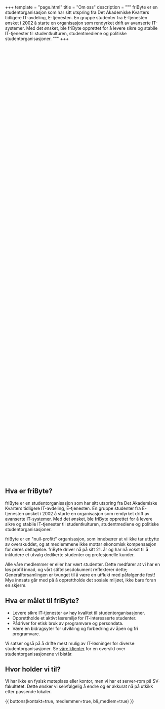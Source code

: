 +++
template = "page.html"
title = "Om oss"
description = """
friByte er en studentorganisasjon som har sitt utspring fra Det Akademiske Kvarters tidligere IT-avdeling, E-tjenesten. En gruppe studenter fra E-tjenesten ønsket i 2002 å starte en organisasjon som rendyrket drift av avanserte IT-systemer. Med det ønsket, ble friByte opprettet for å levere sikre og stabile IT-tjenester til studentkulturen, studentmediene og politiske studentorganisasjoner. 
"""
+++

<style>
[data-theme="dark"] #illustration {
    background: url("/img/illustrations/dark_undraw_team.svg") no-repeat;
    background-size: contain;
}
#illustration {
    width: 100%;
    height: 35vh;
    display: block;
    position: relative;
    margin: 0 auto;
    background: url("/img/illustrations/undraw_team.svg") no-repeat;
    background-size: contain;
}
@media (min-width: 992px) {
    #illustration {
        width: 60%;
        height: 50vh;
    }
}
</style>
<div id="illustration"></div>

## Hva er friByte?

friByte er en studentorganisasjon som har sitt utspring fra Det Akademiske
Kvarters tidligere IT-avdeling, E-tjenesten. En gruppe studenter fra E-tjenesten
ønsket i 2002 å starte en organisasjon som rendyrket drift av avanserte
IT-systemer. Med det ønsket, ble friByte opprettet for å levere sikre og stabile
IT-tjenester til studentkulturen, studentmediene og politiske
studentorganisasjoner.

friByte er en "null-profitt" organisasjon, som innebærer at vi ikke tar utbytte
av overskuddet, og at medlemmene ikke mottar økonomisk kompensasjon for deres
deltagelse. friByte driver nå på sitt 21. år og har nå vokst til å inkludere et
utvalg dedikerte studenter og profesjonelle kunder.

Alle våre medlemmer er eller har vært studenter. Dette medfører at vi har en løs
profil innad, og vårt stiftelsesdokument reflekterer dette; Generalforsamlingen
er tvunget til å være en utflukt med påfølgende fest! Mye innsats går med på å
opprettholde det sosiale miljøet, ikke bare foran en skjerm.

## Hva er målet til friByte?

- Levere sikre IT-tjenester av høy kvalitet til studentorganisasjoner.
- Opprettholde et aktivt læremiljø for IT-interesserte studenter.
- Pådriver for etisk bruk av programvare og persondata.
- Være en bidragsyter for utvikling og forbedring av åpen og fri programvare.

Vi satser også på å drifte mest mulig av IT-løsninger for diverse
studentorganisasjoner. Se [våre klienter](/klienter) for en oversikt over
studentorganisasjonene vi bistår.

## Hvor holder vi til?

Vi har ikke en fysisk møteplass eller kontor, men vi har et server-rom på
SV-fakultetet. Dette ønsker vi selvfølgelig å endre og er akkurat nå på utkikk
etter passende lokaler.

{{ buttons(kontakt=true, medlemmer=true, bli_medlem=true) }}
